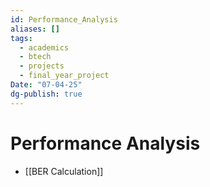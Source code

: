```yaml
---
id: Performance_Analysis
aliases: []
tags:
  - academics
  - btech
  - projects
  - final_year_project
Date: "07-04-25"
dg-publish: true
---
```

# Performance Analysis
- [[BER Calculation]]